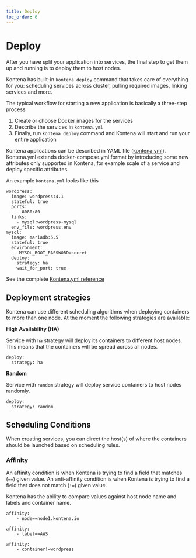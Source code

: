```yaml
---
title: Deploy
toc_order: 6
---
```


# Deploy 
After you have split your application into services, the final step to get them up and running is to deploy them to host nodes. 

Kontena has built-in `kontena deploy` command that takes care of everything for you: scheduling services across cluster, pulling required images, linking services and more.

The typical workflow for starting a new application is basically a three-step process

1.	Create or choose Docker images for the services
2.	Describe the services in `kontena.yml`
3.	Finally, run `kontena deploy` command and Kontena will start and run your entire application

Kontena applications can be described in YAML file ([kontena.yml]((../references/kontena-yml.md))). Kontena.yml extends docker-compose.yml format by introducing some new attributes only supported in Kontena, for example scale of a service and deploy specific attributes. 

An example `kontena.yml` looks like this

```
wordpress:  
  image: wordpress:4.1
  stateful: true
  ports:
    - 8080:80
  links:
    - mysql:wordpress-mysql
  env_file: wordpress.env
mysql:  
  image: mariadb:5.5
  stateful: true
  environment:
   - MYSQL_ROOT_PASSWORD=secret
  deploy:
    strategy: ha
    wait_for_port: true
```

See the complete [Kontena.yml reference](../references/kontena-yml.md)

## Deployment strategies
Kontena can use different scheduling algorithms when deploying containers to more than one node. At the moment the following strategies are available:

**High Availability (HA)**

Service with `ha` strategy will deploy its containers to different host nodes. This means that the containers will be spread across all nodes.

```
deploy:
  strategy: ha
```

**Random**

Service with `random` strategy will deploy service containers to host nodes randomly.

```
deploy:
  strategy: random
```

## Scheduling Conditions
When creating services, you can direct the host(s) of where the containers should be launched based on scheduling rules. 

### Affinity
An affinity condition is when Kontena is trying to find a field that matches (`==`) given value. An anti-affinity condition is when Kontena is trying to find a field that does not match (`!=`) given value.

Kontena has the ability to compare values against host node name and labels and container name.

```
affinity:
    - node==node1.kontena.io
```

```
affinity:
    - label==AWS
```

```
affinity:
    - container!=wordpress
```
